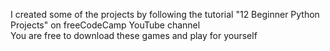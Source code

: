 I created some of the projects by following the tutorial "12 Beginner Python Projects" on freeCodeCamp YouTube channel<br>
You are free to download these games and play for yourself
